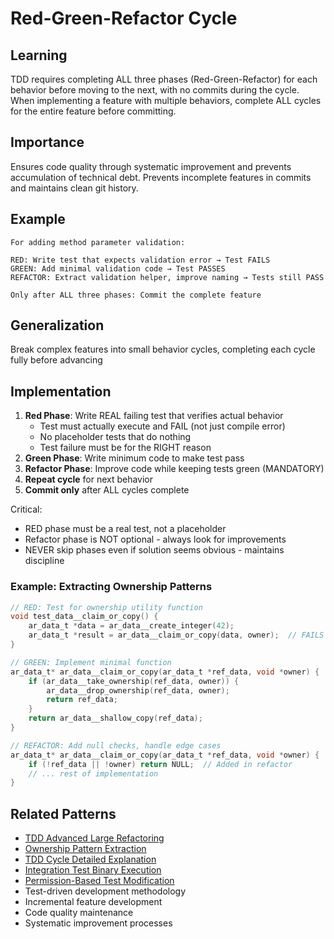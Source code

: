 # Red-Green-Refactor Cycle

## Learning
TDD requires completing ALL three phases (Red-Green-Refactor) for each behavior before moving to the next, with no commits during the cycle. When implementing a feature with multiple behaviors, complete ALL cycles for the entire feature before committing.

## Importance
Ensures code quality through systematic improvement and prevents accumulation of technical debt. Prevents incomplete features in commits and maintains clean git history.

## Example
```
For adding method parameter validation:

RED: Write test that expects validation error → Test FAILS
GREEN: Add minimal validation code → Test PASSES  
REFACTOR: Extract validation helper, improve naming → Tests still PASS

Only after ALL three phases: Commit the complete feature
```

## Generalization
Break complex features into small behavior cycles, completing each cycle fully before advancing

## Implementation
1. **Red Phase**: Write REAL failing test that verifies actual behavior
   - Test must actually execute and FAIL (not just compile error)
   - No placeholder tests that do nothing
   - Test failure must be for the RIGHT reason
2. **Green Phase**: Write minimum code to make test pass
3. **Refactor Phase**: Improve code while keeping tests green (MANDATORY)
4. **Repeat cycle** for next behavior
5. **Commit only** after ALL cycles complete

Critical: 
- RED phase must be a real test, not a placeholder
- Refactor phase is NOT optional - always look for improvements
- NEVER skip phases even if solution seems obvious - maintains discipline

### Example: Extracting Ownership Patterns
```c
// RED: Test for ownership utility function
void test_data__claim_or_copy() {
    ar_data_t *data = ar_data__create_integer(42);
    ar_data_t *result = ar_data__claim_or_copy(data, owner);  // FAILS - function doesn't exist
}

// GREEN: Implement minimal function
ar_data_t* ar_data__claim_or_copy(ar_data_t *ref_data, void *owner) {
    if (ar_data__take_ownership(ref_data, owner)) {
        ar_data__drop_ownership(ref_data, owner);
        return ref_data;
    }
    return ar_data__shallow_copy(ref_data);
}

// REFACTOR: Add null checks, handle edge cases
ar_data_t* ar_data__claim_or_copy(ar_data_t *ref_data, void *owner) {
    if (!ref_data || !owner) return NULL;  // Added in refactor
    // ... rest of implementation
}
```

## Related Patterns
- [TDD Advanced Large Refactoring](tdd-advanced-large-refactoring.md)
- [Ownership Pattern Extraction](ownership-pattern-extraction.md)
- [TDD Cycle Detailed Explanation](tdd-cycle-detailed-explanation.md)
- [Integration Test Binary Execution](integration-test-binary-execution.md)
- [Permission-Based Test Modification](permission-based-test-modification.md)
- Test-driven development methodology
- Incremental feature development
- Code quality maintenance
- Systematic improvement processes